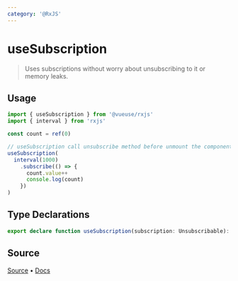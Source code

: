 ```yaml
---
category: '@RxJS'
---
```


# useSubscription

> Uses subscriptions without worry about unsubscribing to it or memory leaks.

## Usage

```ts
import { useSubscription } from '@vueuse/rxjs'
import { interval } from 'rxjs'

const count = ref(0)

// useSubscription call unsubscribe method before unmount the component
useSubscription(
  interval(1000)
    .subscribe(() => {
      count.value++
      console.log(count)
    })
)
```


<!--FOOTER_STARTS-->
## Type Declarations

```typescript
export declare function useSubscription(subscription: Unsubscribable): void
```

## Source

[Source](https://github.com/vueuse/vueuse/blob/master/packages/rxjs/useSubscription/index.ts) • [Docs](https://github.com/vueuse/vueuse/blob/master/packages/rxjs/useSubscription/index.md)


<!--FOOTER_ENDS-->